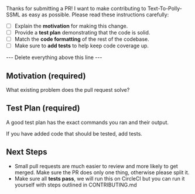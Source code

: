Thanks for submitting a PR! I want to make contributing to Text-To-Polly-SSML as easy as possible.
Please read these instructions carefully:

- [ ] Explain the **motivation** for making this change.
- [ ] Provide a **test plan** demonstrating that the code is solid.
- [ ] Match the **code formatting** of the rest of the codebase.
- [ ] Make sure to **add tests** to help keep code coverage up.

--- Delete everything above this line ---

## Motivation (required) ##

What existing problem does the pull request solve?

## Test Plan (required) ##

A good test plan has the exact commands you ran and their output.

If you have added code that should be tested, add tests.

## Next Steps ##

- Small pull requests are much easier to review and more likely to get merged. Make sure the PR does only one thing, otherwise please split it.
- Make sure all **tests pass**, we will run this on CircleCI but you can run it yourself with steps outlined in CONTRIBUTING.md